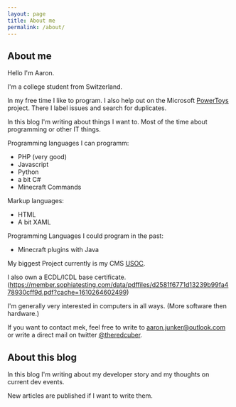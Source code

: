 ```yaml
---
layout: page
title: About me
permalink: /about/
---
```

## About me

Hello I'm Aaron.

I'm a college student from Switzerland.

In my free time I like to program. I also help out on the Microsoft [PowerToys](https://github.com/microsoft/powertoys) project. There I label issues and search for duplicates.

In this blog I'm writing about things I want to. Most of the time about programming or other IT things.

Programming languages I can programm:
* PHP (very good)
* Javascript
* Python
* a bit C#
* Minecraft Commands

Markup languages:
* HTML
* A bit XAML

Programming Languages I could program in the past:
* Minecraft plugins with Java

My biggest Project currently is my CMS [USOC](https://github.com/case-games/USOC).

I also own a ECDL/ICDL base certificate. (https://member.sophiatesting.com/data/pdffiles/d2581f6771d13239b99fa478930cff9d.pdf?cache=1610264602499)

I'm generally very interested in computers in all ways. (More software then hardware.)

If you want to contact mek, feel free to write to <a href="mailto:aaron.junker@outlook.com">aaron.junker@outlook.com</a> or write a direct mail on twitter <a href="https://twitter.com/theredcuber">@theredcuber</a>.

## About this blog

In this blog I'm writing about my developer story and my thoughts on current dev events. 

New articles are published if I want to write them.
